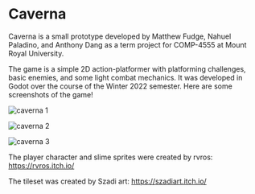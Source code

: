 # Caverna

Caverna is a small prototype developed by Matthew Fudge, Nahuel Paladino, and Anthony Dang as a term project for COMP-4555 at Mount Royal University.

The game is a simple 2D action-platformer with platforming challenges, basic enemies, and some light combat mechanics. It was developed in Godot over the course of the Winter 2022 semester. Here are some screenshots of the game!

![caverna 1](https://user-images.githubusercontent.com/43654125/215155827-4142d216-b794-456e-9cc6-f7170b904a3a.png)

![caverna 2](https://user-images.githubusercontent.com/43654125/215155859-bcb97b14-926d-474b-994c-9b85d8609387.png)

![caverna 3](https://user-images.githubusercontent.com/43654125/215155871-730cb2c4-d657-47ee-8566-cac2f9d503dd.png)

The player character and slime sprites were created by rvros: https://rvros.itch.io/

The tileset was created by Szadi art: https://szadiart.itch.io/
